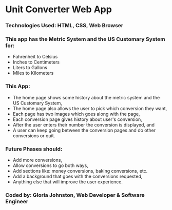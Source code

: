 # Unit Converter Web App

### Technologies Used: HTML, CSS, Web Browser

### This app has the Metric System and the US Customary System for:
* Fahrenheit to Celsius
* Inches to Centimeters
* Liters to Gallons
* Miles to Kilometers

### This App:
* The home page shows some history about the metric system and the US Customary System,
* The home page also allows the user to pick which conversion they want,
* Each page has two images which goes along with the page,
* Each conversion page gives history about user's conversion,
* After the user enters their number the conversion is displayed, and
* A user can keep going between the conversion pages and do other conversions or quit.

### Future Phases should:
* Add more conversions,
* Allow conversions to go both ways,
* Add sections like: money conversions, baking conversions, etc.
* Add a background that goes with the conversions requested,
* Anything else that will improve the user experience.

### Coded by: Gloria Johnston, Web Developer & Software Engineer

